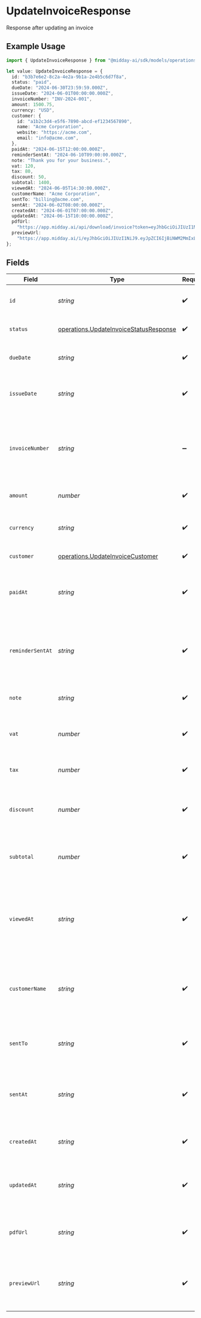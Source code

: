 # UpdateInvoiceResponse

Response after updating an invoice

## Example Usage

```typescript
import { UpdateInvoiceResponse } from "@midday-ai/sdk/models/operations";

let value: UpdateInvoiceResponse = {
  id: "b3b7e6e2-8c2a-4e2a-9b1a-2e4b5c6d7f8a",
  status: "paid",
  dueDate: "2024-06-30T23:59:59.000Z",
  issueDate: "2024-06-01T00:00:00.000Z",
  invoiceNumber: "INV-2024-001",
  amount: 1500.75,
  currency: "USD",
  customer: {
    id: "a1b2c3d4-e5f6-7890-abcd-ef1234567890",
    name: "Acme Corporation",
    website: "https://acme.com",
    email: "info@acme.com",
  },
  paidAt: "2024-06-15T12:00:00.000Z",
  reminderSentAt: "2024-06-10T09:00:00.000Z",
  note: "Thank you for your business.",
  vat: 120,
  tax: 80,
  discount: 50,
  subtotal: 1400,
  viewedAt: "2024-06-05T14:30:00.000Z",
  customerName: "Acme Corporation",
  sentTo: "billing@acme.com",
  sentAt: "2024-06-02T08:00:00.000Z",
  createdAt: "2024-06-01T07:00:00.000Z",
  updatedAt: "2024-06-15T10:00:00.000Z",
  pdfUrl:
    "https://app.midday.ai/api/download/invoice?token=eyJhbGciOiJIUzI1NiJ9.eyJpZCI6ImM1NTEwNDA3LTkyMmQtNDllZC05MjZiLTE2NzhkNTQ4ZmQ5MCJ9.12X3Wb5UJ5I6yZ5l6-6U8TxIPqnySKUb0NMwSL4p44s",
  previewUrl:
    "https://app.midday.ai/i/eyJhbGciOiJIUzI1NiJ9.eyJpZCI6IjBiNWM2MmIxLTgxMjYtNDdhMS1iNjNmLWM0NjhlM2Y5MTgzNiJ9.jvwUP4PXVUWyKZAgav5SV7wjAaf8biDXMDEYHLGA5qE",
};
```

## Fields

| Field                                                                                                                                                                          | Type                                                                                                                                                                           | Required                                                                                                                                                                       | Description                                                                                                                                                                    | Example                                                                                                                                                                        |
| ------------------------------------------------------------------------------------------------------------------------------------------------------------------------------ | ------------------------------------------------------------------------------------------------------------------------------------------------------------------------------ | ------------------------------------------------------------------------------------------------------------------------------------------------------------------------------ | ------------------------------------------------------------------------------------------------------------------------------------------------------------------------------ | ------------------------------------------------------------------------------------------------------------------------------------------------------------------------------ |
| `id`                                                                                                                                                                           | *string*                                                                                                                                                                       | :heavy_check_mark:                                                                                                                                                             | Unique identifier for the invoice                                                                                                                                              | b3b7e6e2-8c2a-4e2a-9b1a-2e4b5c6d7f8a                                                                                                                                           |
| `status`                                                                                                                                                                       | [operations.UpdateInvoiceStatusResponse](../../models/operations/updateinvoicestatusresponse.md)                                                                               | :heavy_check_mark:                                                                                                                                                             | Current status of the invoice                                                                                                                                                  | paid                                                                                                                                                                           |
| `dueDate`                                                                                                                                                                      | *string*                                                                                                                                                                       | :heavy_check_mark:                                                                                                                                                             | Due date of the invoice in ISO 8601 format                                                                                                                                     | 2024-06-30T23:59:59.000Z                                                                                                                                                       |
| `issueDate`                                                                                                                                                                    | *string*                                                                                                                                                                       | :heavy_check_mark:                                                                                                                                                             | Issue date of the invoice in ISO 8601 format                                                                                                                                   | 2024-06-01T00:00:00.000Z                                                                                                                                                       |
| `invoiceNumber`                                                                                                                                                                | *string*                                                                                                                                                                       | :heavy_minus_sign:                                                                                                                                                             | Invoice number as shown to the customer (auto-generated if not provided)                                                                                                       | INV-2024-001                                                                                                                                                                   |
| `amount`                                                                                                                                                                       | *number*                                                                                                                                                                       | :heavy_check_mark:                                                                                                                                                             | Total amount of the invoice                                                                                                                                                    | 1500.75                                                                                                                                                                        |
| `currency`                                                                                                                                                                     | *string*                                                                                                                                                                       | :heavy_check_mark:                                                                                                                                                             | Currency code (ISO 4217) for the invoice amount                                                                                                                                | USD                                                                                                                                                                            |
| `customer`                                                                                                                                                                     | [operations.UpdateInvoiceCustomer](../../models/operations/updateinvoicecustomer.md)                                                                                           | :heavy_check_mark:                                                                                                                                                             | Customer details                                                                                                                                                               |                                                                                                                                                                                |
| `paidAt`                                                                                                                                                                       | *string*                                                                                                                                                                       | :heavy_check_mark:                                                                                                                                                             | Timestamp when the invoice was paid (ISO 8601), or null if unpaid                                                                                                              | 2024-06-15T12:00:00.000Z                                                                                                                                                       |
| `reminderSentAt`                                                                                                                                                               | *string*                                                                                                                                                                       | :heavy_check_mark:                                                                                                                                                             | Timestamp when a payment reminder was sent (ISO 8601), or null if never sent                                                                                                   | 2024-06-10T09:00:00.000Z                                                                                                                                                       |
| `note`                                                                                                                                                                         | *string*                                                                                                                                                                       | :heavy_check_mark:                                                                                                                                                             | Optional note attached to the invoice                                                                                                                                          | Thank you for your business.                                                                                                                                                   |
| `vat`                                                                                                                                                                          | *number*                                                                                                                                                                       | :heavy_check_mark:                                                                                                                                                             | Value-added tax amount, or null if not applicable                                                                                                                              | 120                                                                                                                                                                            |
| `tax`                                                                                                                                                                          | *number*                                                                                                                                                                       | :heavy_check_mark:                                                                                                                                                             | Tax amount, or null if not applicable                                                                                                                                          | 80                                                                                                                                                                             |
| `discount`                                                                                                                                                                     | *number*                                                                                                                                                                       | :heavy_check_mark:                                                                                                                                                             | Discount amount applied to the invoice, or null if none                                                                                                                        | 50                                                                                                                                                                             |
| `subtotal`                                                                                                                                                                     | *number*                                                                                                                                                                       | :heavy_check_mark:                                                                                                                                                             | Subtotal before taxes and discounts, or null if not calculated                                                                                                                 | 1400                                                                                                                                                                           |
| `viewedAt`                                                                                                                                                                     | *string*                                                                                                                                                                       | :heavy_check_mark:                                                                                                                                                             | Timestamp when the invoice was viewed by the customer (ISO 8601), or null if never viewed                                                                                      | 2024-06-05T14:30:00.000Z                                                                                                                                                       |
| `customerName`                                                                                                                                                                 | *string*                                                                                                                                                                       | :heavy_check_mark:                                                                                                                                                             | Name of the customer as shown on the invoice, or null if not set                                                                                                               | Acme Corporation                                                                                                                                                               |
| `sentTo`                                                                                                                                                                       | *string*                                                                                                                                                                       | :heavy_check_mark:                                                                                                                                                             | Email address to which the invoice was sent, or null if not sent                                                                                                               | billing@acme.com                                                                                                                                                               |
| `sentAt`                                                                                                                                                                       | *string*                                                                                                                                                                       | :heavy_check_mark:                                                                                                                                                             | Timestamp when the invoice was sent (ISO 8601), or null if not sent                                                                                                            | 2024-06-02T08:00:00.000Z                                                                                                                                                       |
| `createdAt`                                                                                                                                                                    | *string*                                                                                                                                                                       | :heavy_check_mark:                                                                                                                                                             | Timestamp when the invoice was created (ISO 8601)                                                                                                                              | 2024-06-01T07:00:00.000Z                                                                                                                                                       |
| `updatedAt`                                                                                                                                                                    | *string*                                                                                                                                                                       | :heavy_check_mark:                                                                                                                                                             | Timestamp when the invoice was last updated (ISO 8601)                                                                                                                         | 2024-06-15T10:00:00.000Z                                                                                                                                                       |
| `pdfUrl`                                                                                                                                                                       | *string*                                                                                                                                                                       | :heavy_check_mark:                                                                                                                                                             | URL to download the invoice PDF, or null if not generated                                                                                                                      | https://app.midday.ai/api/download/invoice?token=eyJhbGciOiJIUzI1NiJ9.eyJpZCI6ImM1NTEwNDA3LTkyMmQtNDllZC05MjZiLTE2NzhkNTQ4ZmQ5MCJ9.12X3Wb5UJ5I6yZ5l6-6U8TxIPqnySKUb0NMwSL4p44s |
| `previewUrl`                                                                                                                                                                   | *string*                                                                                                                                                                       | :heavy_check_mark:                                                                                                                                                             | URL to preview the invoice in the browser, or null if not generated                                                                                                            | https://app.midday.ai/i/eyJhbGciOiJIUzI1NiJ9.eyJpZCI6IjBiNWM2MmIxLTgxMjYtNDdhMS1iNjNmLWM0NjhlM2Y5MTgzNiJ9.jvwUP4PXVUWyKZAgav5SV7wjAaf8biDXMDEYHLGA5qE                          |